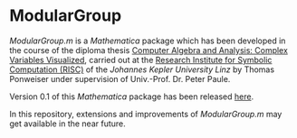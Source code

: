 # ModularGroup

*ModularGroup.m* is a *Mathematica* package which has been developed in the course of the diploma thesis [Computer Algebra and Analysis: Complex Variables Visualized](http://www.risc.jku.at/publications/download/risc_5011/DiplomaThesisPonweiser.pdf), carried out at the [Research Institute for Symbolic Computation (RISC)](http://www.risc.jku.at) of the *Johannes Kepler University Linz* by Thomas Ponweiser under supervision of Univ.-Prof. Dr. Peter Paule. 

Version 0.1 of this *Mathematica* package has been released [here](http://www.risc.jku.at/research/combinat/software/ModularGroup). 

In this repository, extensions and improvements of *ModularGroup.m* may get available in the near future.
